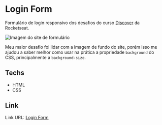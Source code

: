 # Login Form

Formulário de login responsivo dos desafios do curso [Discover](https://app.rocketseat.com.br/discover) da Rocketseat.

<img src="https://i.imgur.com/Vx7OXjM.png" alt="Imagem do site de formulário" />

Meu maior desafio foi lidar com a imagem de fundo do site, porém isso me ajudou a saber melhor como usar na prática a propriedade `background` do CSS, principalmente a `background-size`.

## Techs

-   HTML
-   CSS

## Link

Link URL: [Login Form](https://raiane-oliveira.github.io/login-form/")
